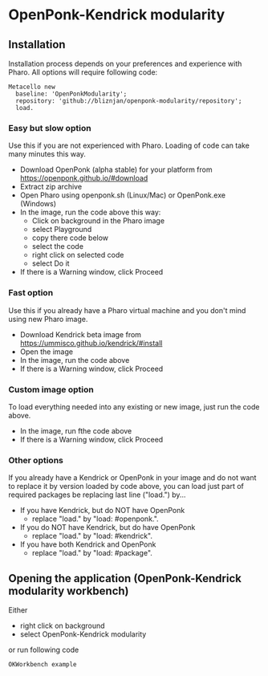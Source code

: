 # OpenPonk-Kendrick modularity

## Installation
Installation process depends on your preferences and experience with Pharo. All options will require following code:

```smalltalk
Metacello new
  baseline: 'OpenPonkModularity';
  repository: 'github://bliznjan/openponk-modularity/repository';
  load.
```

### Easy but slow option
Use this if you are not experienced with Pharo. Loading of code can take many minutes this way.

* Download OpenPonk (alpha stable) for your platform from https://openponk.github.io/#download
* Extract zip archive
* Open Pharo using openponk.sh (Linux/Mac) or OpenPonk.exe (Windows)
* In the image, run the code above this way:
  * Click on background in the Pharo image
  * select Playground
  * copy there code below
  * select the code
  * right click on selected code
  * select Do it
* If there is a Warning window, click Proceed

### Fast option
Use this if you already have a Pharo virtual machine and you don't mind using new Pharo image.

* Download Kendrick beta image from https://ummisco.github.io/kendrick/#install
* Open the image
* In the image, run the code above
* If there is a Warning window, click Proceed

### Custom image option
To load everything needed into any existing or new image, just run the code above.

* In the image, run fthe code above
* If there is a Warning window, click Proceed

### Other options
If you already have a Kendrick or OpenPonk in your image and do not want to replace it by version loaded by code above, you can load just part of required packages be replacing last line ("load.") by...
* If you have Kendrick, but do NOT have OpenPonk
  * replace "load." by "load: #openponk.".
* If you do NOT have Kendrick, but do have OpenPonk
  * replace "load." by "load: #kendrick".
* If you have both Kendrick and OpenPonk
  * replace "load." by "load: #package".

## Opening the application (OpenPonk-Kendrick modularity workbench)
Either
* right click on background
* select OpenPonk-Kendrick modularity

or run following code
```smalltalk
OKWorkbench example
```
